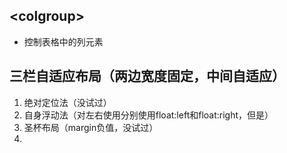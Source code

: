 ## &lt;colgroup&gt;
- 控制表格中的列元素
## 三栏自适应布局（两边宽度固定，中间自适应）
1. 绝对定位法（没试过）
2. 自身浮动法（对左右使用分别使用float:left和float:right，但是）
3. 圣杯布局（margin负值，没试过）
4. 
